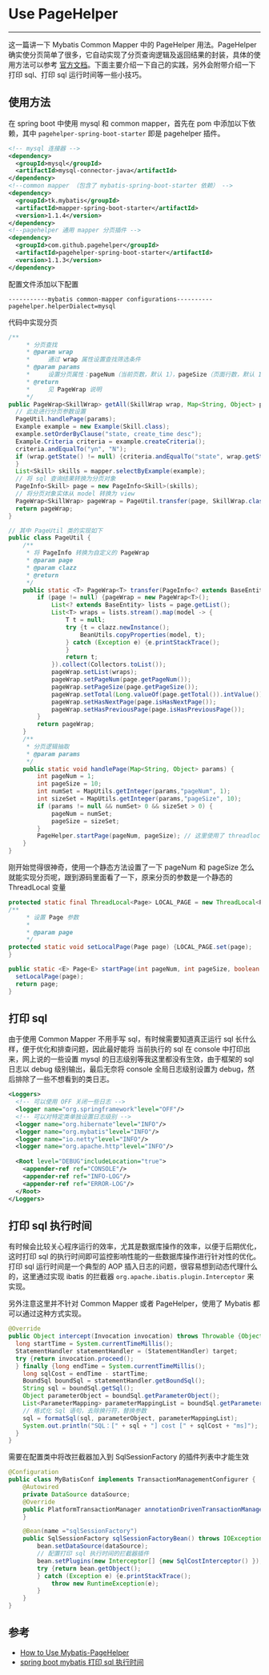 # Use PageHelper
---

这一篇讲一下 Mybatis Common Mapper 中的 PageHelper 用法。PageHelper 确实使分页简单了很多，它自动实现了分页查询逻辑及返回结果的封装，具体的使用方法可以参考 [官方文档](https://github.com/pagehelper/pagehelper-spring-boot)。下面主要介绍一下自己的实践，另外会附带介绍一下打印 sql、打印 sql 运行时间等一些小技巧。

## 使用方法

在 spring boot 中使用 mysql 和 common mapper，首先在 pom 中添加以下依赖，其中 `pagehelper-spring-boot-starter` 即是 pagehelper 插件。

```xml
<!-- mysql 连接器 -->
<dependency>
  <groupId>mysql</groupId>
  <artifactId>mysql-connector-java</artifactId>
</dependency>
<!--common mapper （包含了 mybatis-spring-boot-starter 依赖） -->
<dependency>
  <groupId>tk.mybatis</groupId>
  <artifactId>mapper-spring-boot-starter</artifactId>
  <version>1.1.4</version>
</dependency>
<!--pagehelper 通用 mapper 分页插件 -->
<dependency>
  <groupId>com.github.pagehelper</groupId>
  <artifactId>pagehelper-spring-boot-starter</artifactId>
  <version>1.1.3</version>
</dependency>
```

配置文件添加以下配置

```properties
-----------mybatis common-mapper configurations----------
pagehelper.helperDialect=mysql
```

代码中实现分页

```java
/**
	 * 分页查找
	 * @param wrap 
	 *     通过 wrap 属性设置查找筛选条件
	 * @param params
	 *     设置分页属性：pageNum（当前页数，默认 1），pageSize（页面行数，默认 10）
	 * @return
	 *     见 PageWrap 说明
	 */
public PageWrap<SkillWrap> getAll(SkillWrap wrap, Map<String, Object> params) {
  // 此处进行分页参数设置
  PageUtil.handlePage(params);
  Example example = new Example(Skill.class);
  example.setOrderByClause("state, create_time desc");
  Example.Criteria criteria = example.createCriteria();
  criteria.andEqualTo("yn", "N");
  if (wrap.getState() != null) {criteria.andEqualTo("state", wrap.getState());
  }
  List<Skill> skills = mapper.selectByExample(example);
  // 将 sql 查询结果转换为分页对象
  PageInfo<Skill> page = new PageInfo<Skill>(skills);
  // 将分页对象实体从 model 转换为 view
  PageWrap<SkillWrap> pageWrap = PageUtil.transfer(page, SkillWrap.class);
  return pageWrap;
}

// 其中 PageUtil 类的实现如下
public class PageUtil {
	/**
	 * 将 PageInfo 转换为自定义的 PageWrap
	 * @param page
	 * @param clazz
	 * @return
	 */
	public static <T> PageWrap<T> transfer(PageInfo<? extends BaseEntity> page, Class<T> clazz) {PageWrap<T> pageWrap = null;
		if (page != null) {pageWrap = new PageWrap<T>();
			List<? extends BaseEntity> lists = page.getList();
			List<T> wraps = lists.stream().map(model -> {
				T t = null;
				try {t = clazz.newInstance();
					BeanUtils.copyProperties(model, t);
				} catch (Exception e) {e.printStackTrace();
				}
				return t;
			}).collect(Collectors.toList());
			pageWrap.setList(wraps);
			pageWrap.setPageNum(page.getPageNum());
			pageWrap.setPageSize(page.getPageSize());
			pageWrap.setTotal(Long.valueOf(page.getTotal()).intValue());
			pageWrap.setHasNextPage(page.isHasNextPage());
			pageWrap.setHasPreviousPage(page.isHasPreviousPage());
		}
		return pageWrap;
	}
	/**
	 * 分页逻辑抽取
	 * @param params
	 */
	public static void handlePage(Map<String, Object> params) {
		int pageNum = 1;
		int pageSize = 10;
		int numSet = MapUtils.getInteger(params,"pageNum", 1);
		int sizeSet = MapUtils.getInteger(params,"pageSize", 10);
		if (params != null && numSet> 0 && sizeSet > 0) {
			pageNum = numSet;
			pageSize = sizeSet;
		}
		PageHelper.startPage(pageNum, pageSize); // 这里使用了 threadlocal 变量
	}
}
```

刚开始觉得很神奇，使用一个静态方法设置了一下 pageNum 和 pageSize 怎么就能实现分页呢，跟到源码里面看了一下，原来分页的参数是一个静态的 ThreadLocal 变量

```java
protected static final ThreadLocal<Page> LOCAL_PAGE = new ThreadLocal<Page>();
/**
     * 设置 Page 参数
     *
     * @param page
     */
protected static void setLocalPage(Page page) {LOCAL_PAGE.set(page);
}

public static <E> Page<E> startPage(int pageNum, int pageSize, boolean count) {Page<E> page = new Page<E>(pageNum, pageSize, count);
  setLocalPage(page);
  return page;
}
```



## 打印 sql

由于使用 Common Mapper 不用手写 sql，有时候需要知道真正运行 sql 长什么样，便于优化和排查问题，因此最好能将 当前执行的 sql 在 console 中打印出来，网上说的一些设置 mysql 的日志级别等我这里都没有生效，由于框架的 sql 日志以 debug 级别输出，最后无奈将 console 全局日志级别设置为 debug，然后排除了一些不想看到的类日志。

```xml
<Loggers>
  <!-- 可以使用 OFF 关闭一些日志 -->
  <logger name="org.springframework"level="OFF"/>
  <!-- 可以对特定类单独设置日志级别 -->
  <logger name="org.hibernate"level="INFO"/>
  <logger name="org.mybatis"level="INFO"/>
  <logger name="io.netty"level="INFO"/>
  <logger name="org.apache.http"level="INFO"/>
  
  <Root level="DEBUG"includeLocation="true">
    <appender-ref ref="CONSOLE"/>
    <appender-ref ref="INFO-LOG"/>
    <appender-ref ref="ERROR-LOG"/>
  </Root>
</Loggers>
```



## 打印 sql 执行时间

有时候会比较关心程序运行的效率，尤其是数据库操作的效率，以便于后期优化，这时打印 sql 的执行时间即可监控影响性能的一些数据库操作进行针对性的优化。打印 sql 运行时间是一个典型的 AOP 插入日志的问题，很容易想到动态代理什么的，这里通过实现 ibatis 的拦截器 `org.apache.ibatis.plugin.Interceptor` 来实现。

另外注意这里并不针对 Common Mapper 或者 PageHelper，使用了 Mybatis 都可以通过这种方式实现。

```java
@Override
public Object intercept(Invocation invocation) throws Throwable {Object target = invocation.getTarget();
  long startTime = System.currentTimeMillis();
  StatementHandler statementHandler = (StatementHandler) target;
  try {return invocation.proceed();
  } finally {long endTime = System.currentTimeMillis();
    long sqlCost = endTime - startTime;
    BoundSql boundSql = statementHandler.getBoundSql();
    String sql = boundSql.getSql();
    Object parameterObject = boundSql.getParameterObject();
    List<ParameterMapping> parameterMappingList = boundSql.getParameterMappings();
    // 格式化 Sql 语句，去除换行符，替换参数
    sql = formatSql(sql, parameterObject, parameterMappingList);
    System.out.println("SQL：[" + sql + "] cost [" + sqlCost + "ms]");
  }
}
```

需要在配置类中将改拦截器加入到 SqlSessionFactory 的插件列表中才能生效

```java
@Configuration
public class MyBatisConf implements TransactionManagementConfigurer {
	@Autowired
	private DataSource dataSource;
	@Override
	public PlatformTransactionManager annotationDrivenTransactionManager() {return new DataSourceTransactionManager(dataSource);
	}

	@Bean(name ="sqlSessionFactory")
	public SqlSessionFactory sqlSessionFactoryBean() throws IOException {SqlSessionFactoryBean bean = new SqlSessionFactoryBean();
		bean.setDataSource(dataSource);
		// 配置打印 sql 执行时间的拦截器插件
		bean.setPlugins(new Interceptor[] {new SqlCostInterceptor() });
		try {return bean.getObject();
		} catch (Exception e) {e.printStackTrace();
			throw new RuntimeException(e);
		}
	}
}
```



## 参考

- [How to Use Mybatis-PageHelper](https://github.com/pagehelper/Mybatis-PageHelper/blob/master/wikis/zh/HowToUse.md)
- [spring boot mybatis 打印 sql 执行时间](https://blog.csdn.net/zdyueguanyun/article/details/78980067)